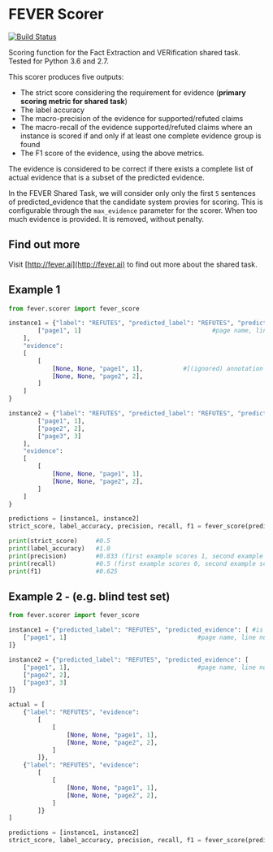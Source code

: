 # FEVER Scorer

[![Build Status](https://travis-ci.org/sheffieldnlp/fever-scorer.svg?branch=master)](https://travis-ci.org/sheffieldnlp/fever-scorer)

Scoring function for the Fact Extraction and VERification shared task. Tested for Python 3.6 and 2.7.

This scorer produces five outputs: 
 * The strict score considering the requirement for evidence (**primary scoring metric for shared task**)
 * The label accuracy
 * The macro-precision of the evidence for supported/refuted claims
 * The macro-recall of the evidence supported/refuted claims where an instance is scored if and only if at least one complete evidence group is found
 * The F1 score of the evidence, using the above metrics.
 
The evidence is considered to be correct if there exists a complete list of actual evidence that is a subset of the predicted evidence.

In the FEVER Shared Task, we will consider only only the first `5` sentences of predicted_evidence that the candidate system provies for scoring. This is configurable through the `max_evidence` parameter for the scorer. When too much evidence is provided. It is removed, without penalty.

## Find out more

Visit [http://fever.ai](http://fever.ai) to find out more about the shared task.

## Example 1
```python
from fever.scorer import fever_score

instance1 = {"label": "REFUTES", "predicted_label": "REFUTES", "predicted_evidence": [ #is not strictly correct - missing (page2,2)
        ["page1", 1]                                    #page name, line number
    ], 
    "evidence":
    [
        [
            [None, None, "page1", 1],           #[(ignored) annotation job, (ignored) internal id, page name, line number]
            [None, None, "page2", 2],
        ]
    ]
}

instance2 = {"label": "REFUTES", "predicted_label": "REFUTES", "predicted_evidence": [
        ["page1", 1],                                   
        ["page2", 2],
        ["page3", 3]                                    
    ], 
    "evidence":
    [
        [
            [None, None, "page1", 1],   
            [None, None, "page2", 2],
        ]
    ]
}

predictions = [instance1, instance2]
strict_score, label_accuracy, precision, recall, f1 = fever_score(predictions)

print(strict_score)     #0.5
print(label_accuracy)   #1.0
print(precision)        #0.833 (first example scores 1, second example scores 2/3)
print(recall)           #0.5 (first example scores 0, second example scores 1)
print(f1)               #0.625 
```



## Example 2 - (e.g. blind test set)
```python
from fever.scorer import fever_score

instance1 = {"predicted_label": "REFUTES", "predicted_evidence": [ #is not strictly correct - missing (page2,2)
    ["page1", 1]                                    #page name, line number
]}

instance2 = {"predicted_label": "REFUTES", "predicted_evidence": [
    ["page1", 1],                                   #page name, line number
    ["page2", 2],
    ["page3", 3]
]}

actual = [
    {"label": "REFUTES", "evidence":
        [
            [
                [None, None, "page1", 1],
                [None, None, "page2", 2],
            ]
        ]},
    {"label": "REFUTES", "evidence":
        [
            [
                [None, None, "page1", 1],
                [None, None, "page2", 2],
            ]
        ]}
]

predictions = [instance1, instance2]
strict_score, label_accuracy, precision, recall, f1 = fever_score(predictions,actual)

```
